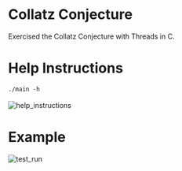 # Collatz Conjecture
Exercised the Collatz Conjecture with Threads in C.

# Help Instructions
`./main -h` <br><br>
![help_instructions](https://user-images.githubusercontent.com/54639928/208359734-978e3de9-ae92-4300-8c14-1d996399f962.png)

# Example
![test_run](https://user-images.githubusercontent.com/54639928/208359919-de076c60-0038-4206-b897-b74df67dc869.png)
